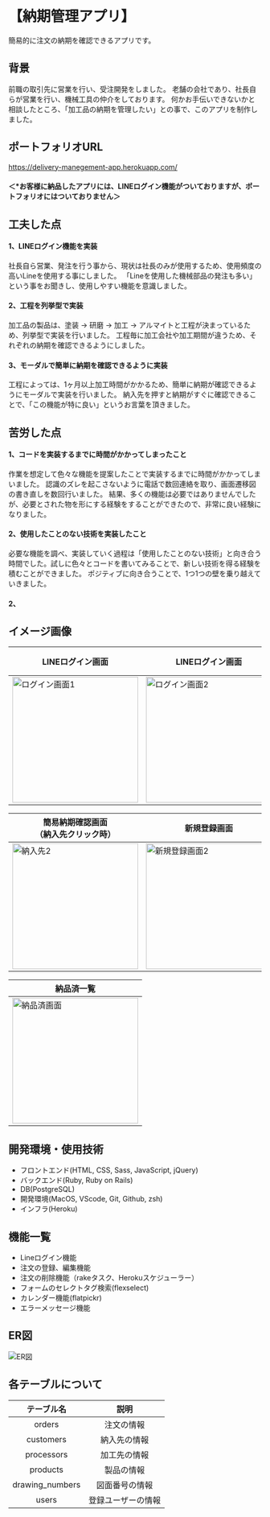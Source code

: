 # 【納期管理アプリ】  
簡易的に注文の納期を確認できるアプリです。

## 背景
前職の取引先に営業を行い、受注開発をしました。
老舗の会社であり、社長自らが営業を行い、機械工具の仲介をしております。
何かお手伝いできないかと相談したところ、「加工品の納期を管理したい」との事で、このアプリを制作しました。

## ポートフォリオURL
https://delivery-manegement-app.herokuapp.com/

#### ＜*お客様に納品したアプリには、LINEログイン機能がついておりますが、ポートフォリオにはついておりません＞

## 工夫した点
#### 1、LINEログイン機能を実装
社長自ら営業、発注を行う事から、現状は社長のみが使用するため、使用頻度の高いLineを使用する事にしました。
「Lineを使用した機械部品の発注も多い」という事をお聞きし、使用しやすい機能を意識しました。

#### 2、工程を列挙型で実装
加工品の製品は、塗装 → 研磨 → 加工 → アルマイトと工程が決まっているため、列挙型で実装を行いました。
工程毎に加工会社や加工期間が違うため、それぞれの納期を確認できるようにしました。

#### 3、モーダルで簡単に納期を確認できるように実装
工程によっては、1ヶ月以上加工時間がかかるため、簡単に納期が確認できるようにモーダルで実装を行いました。
納入先を押すと納期がすぐに確認できることで、「この機能が特に良い」というお言葉を頂きました。

## 苦労した点　　　
#### 1、コードを実装するまでに時間がかかってしまったこと
作業を想定して色々な機能を提案したことで実装するまでに時間がかかってしまいました。
認識のズレを起こさないように電話で数回連絡を取り、画面遷移図の書き直しを数回行いました。
結果、多くの機能は必要ではありませんでしたが、必要とされた物を形にする経験をすることができたので、非常に良い経験になりました。

#### 2、使用したことのない技術を実装したこと
必要な機能を調べ、実装していく過程は「使用したことのない技術」と向き合う時間でした。試しに色々とコードを書いてみることで、新しい技術を得る経験を積むことができました。
ポジティブに向き合うことで、1つ1つの壁を乗り越えていきました。

#### 2、

## イメージ画像
|LINEログイン画面|LINEログイン画面|LINEアカウントログイン画面|トップページ<br />（加工納入先一覧）|
|---|---|---|---|
|<img width="250" alt="ログイン画面1" src="https://user-images.githubusercontent.com/59526478/123964733-b78f5580-d9ee-11eb-93a5-f114c1862919.png">|<img width="250" alt="ログイン画面2" src="https://user-images.githubusercontent.com/59526478/123964762-c0802700-d9ee-11eb-8c41-141842f7cad9.png">|<img width="250" alt="ログイン画面(LINE)" src="https://user-images.githubusercontent.com/59526478/123963079-13f17580-d9ed-11eb-861a-8c9318cda928.png">|<img width="250" alt="納入先1 " src="https://user-images.githubusercontent.com/59526478/123967892-b57ac600-d9f1-11eb-9d91-d9801fee8f4f.png">|

|簡易納期確認画面<br />（納入先クリック時）|新規登録画面|詳細画面|編集画面<br />（工程編集時）|
|---|---|---|---|
|<img width="250" alt="納入先2" src="https://user-images.githubusercontent.com/59526478/123967899-b6abf300-d9f1-11eb-9344-32e04c226313.png">|<img width="250" alt="新規登録画面2" src="https://user-images.githubusercontent.com/59526478/123965075-0e952a80-d9ef-11eb-8fc3-42aefbf3436f.png">|<img width="250" alt="詳細画面" src="https://user-images.githubusercontent.com/59526478/123964991-fe7d4b00-d9ee-11eb-990a-13d7943712c7.png">|<img width="250" alt="編集画面1" src="https://user-images.githubusercontent.com/59526478/123973116-71d68b00-d9f6-11eb-96e9-7622448b762b.png">|

|納品済一覧|
|---|
|<img width="250" alt="納品済画面" src="https://user-images.githubusercontent.com/59526478/123965853-d6421c00-d9ef-11eb-956b-bac7a33c6c40.png">|

## 開発環境・使用技術
- フロントエンド(HTML, CSS, Sass, JavaScript, jQuery)
- バックエンド(Ruby, Ruby on Rails)
- DB(PostgreSQL)
- 開発環境(MacOS, VScode, Git, Github, zsh)
- インフラ(Heroku)

## 機能一覧
- Lineログイン機能
- 注文の登録、編集機能
- 注文の削除機能（rakeタスク、Herokuスケジューラー）
- フォームのセレクトタグ検索(flexselect)
- カレンダー機能(flatpickr)
- エラーメッセージ機能

## ER図
![ER図](https://user-images.githubusercontent.com/59526478/123907811-6f9e0d80-d9b1-11eb-88e1-ab4a5c03de94.png)

## 各テーブルについて
| テーブル名 | 説明 |
| :---: | :---: | 
| orders | 注文の情報 |
| customers | 納入先の情報 |
| processors | 加工先の情報 |
| products | 製品の情報 |
| drawing_numbers | 図面番号の情報 |
| users | 登録ユーザーの情報 |
